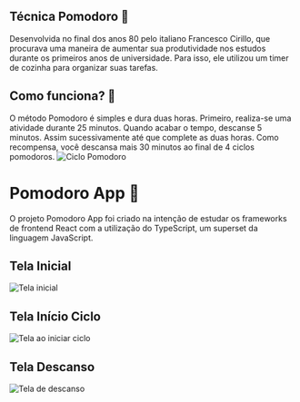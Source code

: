 
## Técnica Pomodoro 🍅
Desenvolvida no final dos anos 80 pelo italiano Francesco Cirillo, que procurava uma maneira de aumentar sua produtividade nos estudos durante os primeiros anos de universidade. Para isso, ele utilizou um timer de cozinha para organizar suas tarefas.

## Como funciona? 🍅
O método Pomodoro é simples e dura duas horas. Primeiro, realiza-se uma atividade durante 25 minutos. Quando acabar o tempo, descanse 5 minutos. Assim sucessivamente até que complete as duas horas. Como recompensa, você descansa mais 30 minutos ao final de 4 ciclos pomodoros.
![Ciclo Pomodoro](https://www.napratica.org.br/wp-content/webp-express/webp-images/uploads/2021/04/ciclo-tecnica-pomodoro-1024x683.jpg.webp)

# Pomodoro App 🍅
O projeto Pomodoro App foi criado na intenção de estudar os frameworks de frontend React com a utilização do TypeScript, um superset da linguagem JavaScript.

## Tela Inicial
![Tela inicial](https://imgur.com/a/BvWRMn6)

## Tela Início Ciclo
![Tela ao iniciar ciclo](https://imgur.com/a/04Ff5Ov)

## Tela Descanso
![Tela de descanso](https://imgur.com/a/psiotGy)
